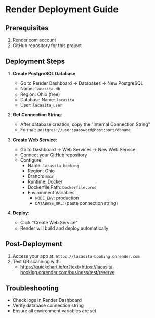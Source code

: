 # Render Deployment Guide

## Prerequisites
1. Render.com account
2. GitHub repository for this project

## Deployment Steps
1. **Create PostgreSQL Database**:
   - Go to Render Dashboard → Databases → New PostgreSQL
   - Name: `lacasita-db`
   - Region: Ohio (free)
   - Database Name: `lacasita`
   - User: `lacasita_user`

2. **Get Connection String**:
   - After database creation, copy the "Internal Connection String"
   - Format: `postgres://user:password@host:port/dbname`

3. **Create Web Service**:
   - Go to Dashboard → Web Services → New Web Service
   - Connect your GitHub repository
   - Configure:
     - Name: `lacasita-booking`
     - Region: Ohio
     - Branch: `main`
     - Runtime: Docker
     - Dockerfile Path: `Dockerfile.prod`
     - Environment Variables:
       - `NODE_ENV`: production
       - `DATABASE_URL`: (paste connection string)

4. **Deploy**:
   - Click "Create Web Service"
   - Render will build and deploy automatically

## Post-Deployment
1. Access your app at: `https://lacasita-booking.onrender.com`
2. Test QR scanning with:
   - https://quickchart.io/qr?text=https://lacasita-booking.onrender.com/business/test/reserve

## Troubleshooting
- Check logs in Render Dashboard
- Verify database connection string
- Ensure all environment variables are set